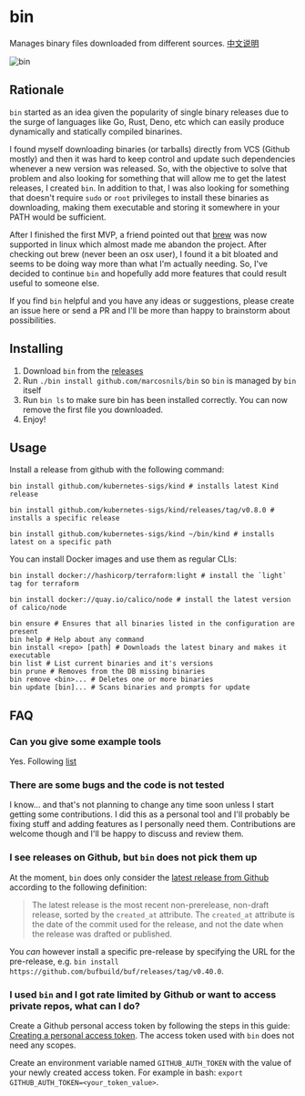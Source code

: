# bin

Manages binary files downloaded from different sources. [中文说明](./README_cn.md)

![bin](https://user-images.githubusercontent.com/1578458/87901619-ee629a80-ca2d-11ea-8609-8a8eb39801d2.gif)

## Rationale

`bin` started as an idea given the popularity of single binary releases due to the surge of  languages like
Go, Rust, Deno, etc which can easily produce dynamically and statically compiled binarines.

I found myself downloading binaries (or tarballs) directly from VCS (Github mostly) and then it was hard
to keep control and update such dependencies whenever a new version was released. So, with the objective
to solve that problem and also looking for something that will allow me to get the latest releases, I created `bin`.
In addition to that, I was also looking for something that doesn't require `sudo` or `root` privileges to install
these binaries as downloading, making them executable and storing it somewhere in your PATH would be sufficient.

After I finished the first MVP, a friend pointed out that [brew](https://brew.sh) was now supported in linux which almost
made me abandon the project. After checking out brew (never been an osx user), I found it a bit bloated and seems
to be doing way more than what I'm actually needing. So, I've decided to continue `bin` and hopefully add more features
that could result useful to someone else.

If you find `bin` helpful and you have any ideas or suggestions, please create an issue here or send a PR and I'll
be more than happy to brainstorm about possibilities.

## Installing

1. Download `bin` from the [releases](https://github.com/marcosnils/bin/releases)
2. Run `./bin install github.com/marcosnils/bin` so `bin` is managed by `bin` itself
3. Run `bin ls` to make sure bin has been installed correctly. You can now remove the first file you downloaded.
4. Enjoy!

## Usage

Install a release from github with the following command:

```shell
bin install github.com/kubernetes-sigs/kind # installs latest Kind release

bin install github.com/kubernetes-sigs/kind/releases/tag/v0.8.0 # installs a specific release

bin install github.com/kubernetes-sigs/kind ~/bin/kind # installs latest on a specific path
```

You can install Docker images and use them as regular CLIs:

```shell
bin install docker://hashicorp/terraform:light # install the `light` tag for terraform

bin install docker://quay.io/calico/node # install the latest version of calico/node
```

```shell
bin ensure # Ensures that all binaries listed in the configuration are present
bin help # Help about any command
bin install <repo> [path] # Downloads the latest binary and makes it executable
bin list # List current binaries and it's versions
bin prune # Removes from the DB missing binaries
bin remove <bin>... # Deletes one or more binaries
bin update [bin]... # Scans binaries and prompts for update
```

## FAQ

### Can you give some example tools

Yes. Following [list](https://github.com/marcosnils/bin/wiki/Tools-list)

### There are some bugs and the code is not tested

I know... and that's not planning to change any time soon unless I start getting some contributions. I did this as a personal tool and I'll probably be fixing stuff and adding features as I personally need them. Contributions are welcome though and I'll be happy to discuss and review them.

### I see releases on Github, but `bin` does not pick them up

At the moment, `bin` does only consider the [latest release from Github](https://docs.github.com/en/rest/reference/repos#get-the-latest-release) according to the following definition:

> The latest release is the most recent non-prerelease, non-draft release, sorted by the `created_at` attribute. The `created_at` attribute is the date of the commit used for the release, and not the date when the release was drafted or published.

You _can_ however install a specific pre-release by specifying the URL for the pre-release, e.g. `bin install https://github.com/bufbuild/buf/releases/tag/v0.40.0`.

### I used `bin` and I got rate limited by Github or want to access private repos, what can I do?

Create a Github personal access token by following the steps in this guide: [Creating a personal access token](https://docs.github.com/en/github/authenticating-to-github/creating-a-personal-access-token). The access token used with `bin` does not need any scopes.

Create an environment variable named `GITHUB_AUTH_TOKEN` with the value of your newly created access token. For example in bash: `export GITHUB_AUTH_TOKEN=<your_token_value>`.
